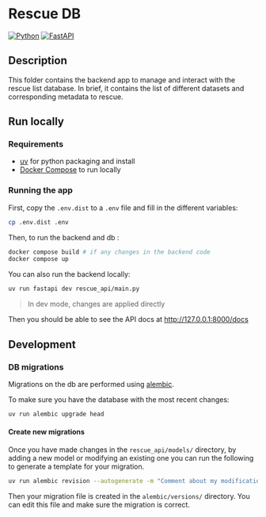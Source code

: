 # Rescue DB

[![Python](https://img.shields.io/badge/python-3670A0?style=for-the-badge&logo=python&logoColor=ffdd54)](https://docs.python.org/3/)
[![FastAPI](https://img.shields.io/badge/FastAPI-005571?style=for-the-badge&logo=fastapi)](https://fastapi.tiangolo.com/)


## Description

This folder contains the backend app to manage and interact with the rescue list database. In brief, it contains the list of different datasets and corresponding metadata to rescue.

## Run locally

### Requirements

- [uv](https://docs.astral.sh/uv/) for python packaging and install
- [Docker Compose](https://docs.docker.com/compose/) to run locally

### Running the app

First, copy the `.env.dist` to a `.env` file and fill in the different variables:

```sh
cp .env.dist .env
```

Then, to run the backend and db :

```sh
docker compose build # if any changes in the backend code
docker compose up
```

You can also run the backend locally:

```sh
uv run fastapi dev rescue_api/main.py
```

> In dev mode, changes are applied directly

Then you should be able to see the API docs at http://127.0.0.1:8000/docs

## Development

### DB migrations

Migrations on the db are performed using [alembic](https://alembic.sqlalchemy.org/en/latest/index.html).

To make sure you have the database with the most recent changes:

```sh
uv run alembic upgrade head
```

#### Create new migrations

Once you have made changes in the `rescue_api/models/` directory, by adding a new model or modifying an existing one you can run the following to generate a template for your migration.

```sh
uv run alembic revision --autogenerate -m "Comment about my modifications"
```

Then your migration file is created in the `alembic/versions/` directory. You can edit this file and make sure the migration is correct.
